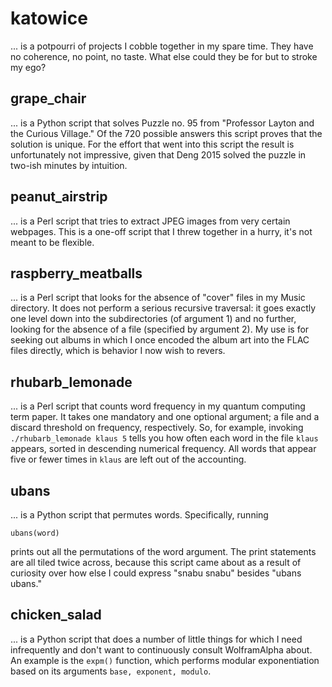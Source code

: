 # katowice 

... is a potpourri of projects I cobble together in my spare time. They have no coherence, no point, no taste. What else could they be for but to stroke my ego? 

## grape_chair 
... is a Python script that solves Puzzle no. 95 from "Professor Layton and the Curious Village." Of the 720 possible answers this script proves that the solution is unique. For the effort that went into this script the result is unfortunately not impressive, given that Deng 2015 solved the puzzle in two-ish minutes by intuition. 

## peanut_airstrip
... is a Perl script that tries to extract JPEG images from very certain webpages. This is a one-off script that I threw together in a hurry, it's not meant to be flexible. 

## raspberry_meatballs

... is a Perl script that looks for the absence of "cover" files in my Music directory. It does not perform a serious recursive traversal: it goes exactly one level down into the subdirectories (of argument 1) and no further, looking for the absence of a file (specified by argument 2). My use is for seeking out albums in which I once encoded the album art into the FLAC files directly, which is behavior I now wish to revers. 

## rhubarb_lemonade 

... is a Perl script that counts word frequency in my quantum computing term paper. It takes one mandatory and one optional argument; a file and a discard threshold on frequency, respectively. So, for example, invoking `./rhubarb_lemonade klaus 5` tells you how often each word in the file `klaus` appears, sorted in descending numerical frequency. All words that appear five or fewer times in `klaus` are left out of the accounting. 

## ubans 

... is a Python script that permutes words. Specifically, running 

`ubans(word)` 

prints out all the permutations of the word argument. The print statements are all tiled twice across, because this script came about as a result of curiosity over how else I could express "snabu snabu" besides "ubans ubans." 

## chicken_salad

... is a Python script that does a number of little things for which I need infrequently and don't want to continuously consult WolframAlpha about. An example is the `expm()` function, which performs modular exponentiation based on its arguments `base, exponent, modulo`. 
